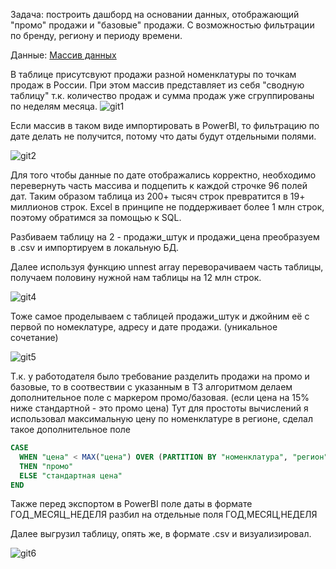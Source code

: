 Задача: построить дашборд на основании данных, отображающий "промо" продажи и "базовые" продажи. С возможностью фильтрации по бренду, региону и периоду времени.

Данные:  [Массив данных](https://disk.yandex.ru/d/Zx4cUweR9v64TQ)

В таблице присутсвуют продажи разной номенклатуры по точкам продаж в России. При этом массив представляет из себя "сводную таблицу" 
т.к. количество продаж и сумма продаж уже сгруппированы по неделям месяца. 
![git1](https://user-images.githubusercontent.com/107502986/186478362-3217abd8-51e7-4d38-8f3b-e20e1f256bc0.jpg)

Если массив в таком виде импортировать в PowerBI, то фильтрацию по дате делать не получится, потому что даты будут отдельными полями.

![git2](https://user-images.githubusercontent.com/107502986/186480321-94c8a193-2041-4624-ba33-1f2fa16f1cf6.jpg)

Для того чтобы данные по дате отображались корректно, необходимо перевернуть часть массива и подцепить к каждой строчке 96 полей дат. 
Таким образом таблица из 200+ тысяч строк превратится в 19+ миллионов строк. Excel в принципе не поддерживает более 1 млн строк, поэтому обратимся за помощью к SQL.

Разбиваем таблицу на 2 - продажи_штук и продажи_цена преобразуем в .csv и импортируем в локальную БД. 

Далее используя функцию unnest array переворачиваем часть таблицы, получаем половину нужной нам таблицы на 12 млн строк.

![git4](https://user-images.githubusercontent.com/107502986/186484478-51f3ab6b-3020-41f0-95d2-fc3df2dd400e.jpg)

Тоже самое проделываем с таблицей продажи_штук и джойним её с первой по номеклатуре, адресу и дате продажи. (уникальное сочетание)

![git5](https://user-images.githubusercontent.com/107502986/186484969-135cd67a-bfc9-4f61-be77-ed82dd03a463.jpg)

Т.к. у работодателя было требование разделить продажи на промо и базовые, то в соотвествии с указанным в ТЗ алгоритмом делаем дополнительное поле с маркером промо/базовая.
(если цена на 15% ниже стандартной - это промо цена)
Тут для простоты вычислений я использовал максимальную цену по номенклатуре в регионе, сделал такое дополнительное поле

```SQL 
CASE 
  WHEN "цена" < MAX("цена") OVER (PARTITION BY "номенклатура", "регион")*0.85
  THEN "промо"
  ELSE "стандартная цена"
END
```
Также перед экспортом в PowerBI поле даты в формате ГОД_МЕСЯЦ_НЕДЕЛЯ разбил на отдельные поля ГОД,МЕСЯЦ,НЕДЕЛЯ

Далее выгрузил таблицу, опять же, в формате .csv и визуализировал.

![git6](https://user-images.githubusercontent.com/107502986/186487673-e04f6ce8-93ab-4304-9e1f-43aff33851ba.jpg)

